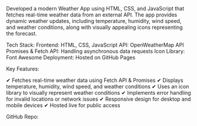 Developed a modern Weather App using HTML, CSS, and JavaScript that fetches real-time weather data from an external API. The app provides dynamic weather updates, including temperature, humidity, wind speed, and weather conditions, along with visually appealing icons representing the forecast.

Tech Stack: Frontend: HTML, CSS, JavaScript
API: OpenWeatherMap API 
Promises & Fetch API: Handling asynchronous data requests 
Icon Library: Font Awesome 
Deployment: Hosted on GitHub Pages

Key Features:

✔ Fetches real-time weather data using Fetch API & Promises
✔ Displays temperature, humidity, wind speed, and weather conditions
✔ Uses an icon library to visually represent weather conditions 
✔ Implements error handling for invalid locations or network issues
✔ Responsive design for desktop and mobile devices ✔ Hosted live for public access

GitHub Repo:
